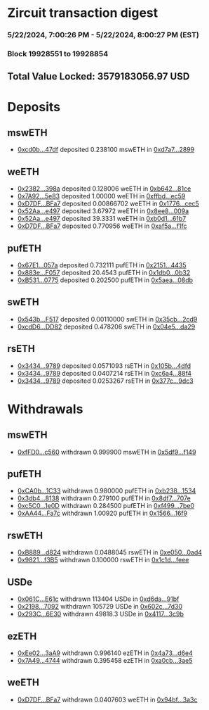 # Zircuit transaction digest
### 5/22/2024, 7:00:26 PM - 5/22/2024, 8:00:27 PM (EST)
### Block 19928551 to 19928854

## Total Value Locked: 3579183056.97 USD

# Deposits
## mswETH
- [0xcd0b...47df](https://etherscan.io/address/0xcd0b67a61E5e8F4616c19e421e929813B6D947df) deposited 0.238100 mswETH in [0xd7a7...2899](https://etherscan.io/tx/0xcd0b67a61E5e8F4616c19e421e929813B6D947df)
## weETH
- [0x2382...398a](https://etherscan.io/address/0x2382567ed4eC2B057E9B9a29704De42B3bc2398a) deposited 0.128006 weETH in [0xb642...81ce](https://etherscan.io/tx/0x2382567ed4eC2B057E9B9a29704De42B3bc2398a)
- [0x7A92...5e83](https://etherscan.io/address/0x7A9287178CAB99B0666359e146450DE21b855e83) deposited 1.00000 weETH in [0xffbd...ec59](https://etherscan.io/tx/0x7A9287178CAB99B0666359e146450DE21b855e83)
- [0xD7DF...BFa7](https://etherscan.io/address/0xD7DF7E085214743530afF339aFC420c7c720BFa7) deposited 0.00866702 weETH in [0x1776...cec5](https://etherscan.io/tx/0xD7DF7E085214743530afF339aFC420c7c720BFa7)
- [0x52Aa...e497](https://etherscan.io/address/0x52Aa899454998Be5b000Ad077a46Bbe360F4e497) deposited 3.67972 weETH in [0x8ee8...009a](https://etherscan.io/tx/0x52Aa899454998Be5b000Ad077a46Bbe360F4e497)
- [0x52Aa...e497](https://etherscan.io/address/0x52Aa899454998Be5b000Ad077a46Bbe360F4e497) deposited 39.3331 weETH in [0xb0d1...61b7](https://etherscan.io/tx/0x52Aa899454998Be5b000Ad077a46Bbe360F4e497)
- [0xD7DF...BFa7](https://etherscan.io/address/0xD7DF7E085214743530afF339aFC420c7c720BFa7) deposited 0.770956 weETH in [0xaf5a...f1fc](https://etherscan.io/tx/0xD7DF7E085214743530afF339aFC420c7c720BFa7)
## pufETH
- [0x67E1...057a](https://etherscan.io/address/0x67E1C89499732617A3416Aaab09c07A08646057a) deposited 0.732111 pufETH in [0x2151...4435](https://etherscan.io/tx/0x67E1C89499732617A3416Aaab09c07A08646057a)
- [0x883e...F057](https://etherscan.io/address/0x883eB80C3a9591e8647C11d75fcBeeC2cE0EF057) deposited 20.4543 pufETH in [0x1db0...0b32](https://etherscan.io/tx/0x883eB80C3a9591e8647C11d75fcBeeC2cE0EF057)
- [0xB531...0775](https://etherscan.io/address/0xB5311B189Ea1EbdDf12ae6F14322cD048CA00775) deposited 0.202500 pufETH in [0x5aea...08db](https://etherscan.io/tx/0xB5311B189Ea1EbdDf12ae6F14322cD048CA00775)
## swETH
- [0x543b...F517](https://etherscan.io/address/0x543b5913Ecd3eEAbf472420a726561d860CEF517) deposited 0.00110000 swETH in [0x35cb...2cd9](https://etherscan.io/tx/0x543b5913Ecd3eEAbf472420a726561d860CEF517)
- [0xcdD6...DD82](https://etherscan.io/address/0xcdD639916a5B679666ADE96003123089CBfdDD82) deposited 0.478206 swETH in [0x04e5...da29](https://etherscan.io/tx/0xcdD639916a5B679666ADE96003123089CBfdDD82)
## rsETH
- [0x3434...9789](https://etherscan.io/address/0x34349c5569e7B846c3558961552D2202760A9789) deposited 0.0571093 rsETH in [0x105b...4dfd](https://etherscan.io/tx/0x34349c5569e7B846c3558961552D2202760A9789)
- [0x3434...9789](https://etherscan.io/address/0x34349c5569e7B846c3558961552D2202760A9789) deposited 0.0407214 rsETH in [0xc6a4...88f4](https://etherscan.io/tx/0x34349c5569e7B846c3558961552D2202760A9789)
- [0x3434...9789](https://etherscan.io/address/0x34349c5569e7B846c3558961552D2202760A9789) deposited 0.0253267 rsETH in [0x377c...9dc3](https://etherscan.io/tx/0x34349c5569e7B846c3558961552D2202760A9789)
# Withdrawals
## mswETH
- [0xfFD0...c560](https://etherscan.io/address/0xfFD096069Bc3FCa5899196039ae02E0Bf93Dc560) withdrawn 0.999900 mswETH in [0x5df9...f149](https://etherscan.io/tx/0xfFD096069Bc3FCa5899196039ae02E0Bf93Dc560)
## pufETH
- [0xCA0b...1C33](https://etherscan.io/address/0xCA0b87eBC3926F58018fe785c94e2ac8A9921C33) withdrawn 0.980000 pufETH in [0xb238...1534](https://etherscan.io/tx/0xCA0b87eBC3926F58018fe785c94e2ac8A9921C33)
- [0x3db4...8138](https://etherscan.io/address/0x3db4A4EaBe4dbB63b0909BD365DCEB0C857e8138) withdrawn 0.279100 pufETH in [0x8df7...707e](https://etherscan.io/tx/0x3db4A4EaBe4dbB63b0909BD365DCEB0C857e8138)
- [0xc5C0...1e0D](https://etherscan.io/address/0xc5C0206Bc381fA93bF6e6CbDa9689A9FD31f1e0D) withdrawn 0.284500 pufETH in [0xf499...7be0](https://etherscan.io/tx/0xc5C0206Bc381fA93bF6e6CbDa9689A9FD31f1e0D)
- [0xAA44...Fa7c](https://etherscan.io/address/0xAA4437F7D3882E4ccd2d5BbE567271cD55efFa7c) withdrawn 1.00920 pufETH in [0x1566...16f9](https://etherscan.io/tx/0xAA4437F7D3882E4ccd2d5BbE567271cD55efFa7c)
## rswETH
- [0xB889...d824](https://etherscan.io/address/0xB889EFD58c1C3Dade3012B130e2e0355646ed824) withdrawn 0.0488045 rswETH in [0xe050...0ad4](https://etherscan.io/tx/0xB889EFD58c1C3Dade3012B130e2e0355646ed824)
- [0x9821...f3B5](https://etherscan.io/address/0x9821E30C4C8cE0a76d2BA14883A9660EcA84f3B5) withdrawn 0.100000 rswETH in [0x1c1d...feee](https://etherscan.io/tx/0x9821E30C4C8cE0a76d2BA14883A9660EcA84f3B5)
## USDe
- [0x061C...E61c](https://etherscan.io/address/0x061C594850b9fAE25cB8F832Cf24E69fB0CfE61c) withdrawn 113404 USDe in [0xd6da...91bf](https://etherscan.io/tx/0x061C594850b9fAE25cB8F832Cf24E69fB0CfE61c)
- [0x2198...7092](https://etherscan.io/address/0x2198F555bF64b91990bea65B132696F574e57092) withdrawn 105729 USDe in [0x602c...7d30](https://etherscan.io/tx/0x2198F555bF64b91990bea65B132696F574e57092)
- [0x293C...6E30](https://etherscan.io/address/0x293C6937D8D82e05B01335F7B33FBA0c8e256E30) withdrawn 49818.3 USDe in [0x4117...3c9b](https://etherscan.io/tx/0x293C6937D8D82e05B01335F7B33FBA0c8e256E30)
## ezETH
- [0xEe02...3aA9](https://etherscan.io/address/0xEe029fcf31AE73c9c1DFd077Ba299dB8Be2C3aA9) withdrawn 0.996140 ezETH in [0x4a73...d6e4](https://etherscan.io/tx/0xEe029fcf31AE73c9c1DFd077Ba299dB8Be2C3aA9)
- [0x7A49...4744](https://etherscan.io/address/0x7A493Be5c2ce014cD049Bf178a1ac0Db1B434744) withdrawn 0.395458 ezETH in [0xa0cb...3ae5](https://etherscan.io/tx/0x7A493Be5c2ce014cD049Bf178a1ac0Db1B434744)
## weETH
- [0xD7DF...BFa7](https://etherscan.io/address/0xD7DF7E085214743530afF339aFC420c7c720BFa7) withdrawn 0.0407603 weETH in [0x94bf...3a3c](https://etherscan.io/tx/0xD7DF7E085214743530afF339aFC420c7c720BFa7)
